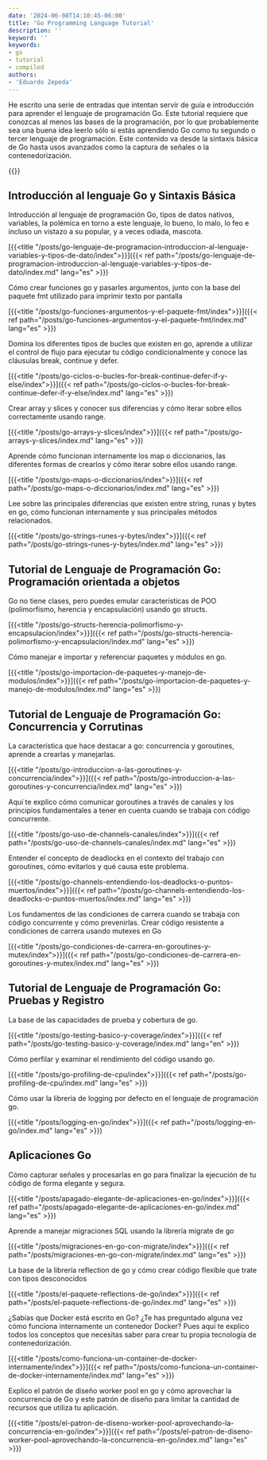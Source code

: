 ```yaml
---
date: '2024-06-08T14:10:45-06:00'
title: 'Go Programming Language Tutorial'
description: ''
keyword: ''
keywords:
- go
- tutorial
- compiled
authors:
- 'Eduardo Zepeda'
---
```


He escrito una serie de entradas que intentan servir de guía e introducción para aprender el lenguaje de programación Go. Este tutorial requiere que conozcas al menos las bases de la programación, por lo que probablemente sea una buena idea leerlo sólo si estás aprendiendo Go como tu segundo o tercer lenguaje de programación. Este contenido va desde la sintaxis básica de Go hasta usos avanzados como la captura de señales o la contenedorización.

{{<box link="/es/pages/go-programming-language-tutorial/" type="info" message="¡Hola! ¿Ya sabes que tengo un tutorial completo del lenguaje de programación Go completamente gratis?, puedes encontrarlo directamente en la barra del menú superior o haciendo clic en este panel">}}

## Introducción al lenguaje Go y Sintaxis Básica

Introducción al lenguaje de programación Go, tipos de datos nativos, variables, la polémica en torno a este lenguaje, lo bueno, lo malo, lo feo e incluso un vistazo a su popular, y a veces odiada, mascota.

[{{<title "/posts/go-lenguaje-de-programacion-introduccion-al-lenguaje-variables-y-tipos-de-dato/index">}}]({{< ref path="/posts/go-lenguaje-de-programacion-introduccion-al-lenguaje-variables-y-tipos-de-dato/index.md" lang="es" >}})

Cómo crear funciones go y pasarles argumentos, junto con la base del paquete fmt utilizado para imprimir texto por pantalla

[{{<title "/posts/go-funciones-argumentos-y-el-paquete-fmt/index">}}]({{< ref path="/posts/go-funciones-argumentos-y-el-paquete-fmt/index.md" lang="es" >}})

Domina los diferentes tipos de bucles que existen en go, aprende a utilizar el control de flujo para ejecutar tu código condicionalmente y conoce las cláusulas break, continue y defer.

[{{<title "/posts/go-ciclos-o-bucles-for-break-continue-defer-if-y-else/index">}}]({{< ref path="/posts/go-ciclos-o-bucles-for-break-continue-defer-if-y-else/index.md" lang="es" >}})

Crear array y slices y conocer sus diferencias y cómo iterar sobre ellos correctamente usando range.

[{{<title "/posts/go-arrays-y-slices/index">}}]({{< ref path="/posts/go-arrays-y-slices/index.md" lang="es" >}})

Aprende cómo funcionan internamente los map o diccionarios, las diferentes formas de crearlos y cómo iterar sobre ellos usando range.

[{{<title "/posts/go-maps-o-diccionarios/index">}}]({{< ref path="/posts/go-maps-o-diccionarios/index.md" lang="es" >}})

Lee sobre las principales diferencias que existen entre string, runas y bytes en go, cómo funcionan internamente y sus principales métodos relacionados.

[{{<title "/posts/go-strings-runes-y-bytes/index">}}]({{< ref path="/posts/go-strings-runes-y-bytes/index.md" lang="es" >}})

## Tutorial de Lenguaje de Programación Go: Programación orientada a objetos

Go no tiene clases, pero puedes emular características de POO (polimorfismo, herencia y encapsulación) usando go structs.

[{{<title "/posts/go-structs-herencia-polimorfismo-y-encapsulacion/index">}}]({{< ref path="/posts/go-structs-herencia-polimorfismo-y-encapsulacion/index.md" lang="es" >}})

Cómo manejar e importar y referenciar paquetes y módulos en go.

[{{<title "/posts/go-importacion-de-paquetes-y-manejo-de-modulos/index">}}]({{< ref path="/posts/go-importacion-de-paquetes-y-manejo-de-modulos/index.md" lang="es" >}})

## Tutorial de Lenguaje de Programación Go: Concurrencia y Corrutinas

La característica que hace destacar a go: concurrencia y goroutines, aprende a crearlas y manejarlas.

[{{<title "/posts/go-introduccion-a-las-goroutines-y-concurrencia/index">}}]({{< ref path="/posts/go-introduccion-a-las-goroutines-y-concurrencia/index.md" lang="es" >}})

Aquí te explico cómo comunicar goroutines a través de canales y los principios fundamentales a tener en cuenta cuando se trabaja con código concurrente.

[{{<title "/posts/go-uso-de-channels-canales/index">}}]({{< ref path="/posts/go-uso-de-channels-canales/index.md" lang="es" >}})

Entender el concepto de deadlocks en el contexto del trabajo con goroutines, cómo evitarlos y qué causa este problema.

[{{<title "/posts/go-channels-entendiendo-los-deadlocks-o-puntos-muertos/index">}}]({{< ref path="/posts/go-channels-entendiendo-los-deadlocks-o-puntos-muertos/index.md" lang="es" >}})

Los fundamentos de las condiciones de carrera cuando se trabaja con código concurrente y cómo prevenirlas. Crear código resistente a condiciones de carrera usando mutexes en Go

[{{<title "/posts/go-condiciones-de-carrera-en-goroutines-y-mutex/index">}}]({{< ref path="/posts/go-condiciones-de-carrera-en-goroutines-y-mutex/index.md" lang="es" >}})

## Tutorial de Lenguaje de Programación Go: Pruebas y Registro

La base de las capacidades de prueba y cobertura de go.

[{{<title "/posts/go-testing-basico-y-coverage/index">}}]({{< ref path="/posts/go-testing-basico-y-coverage/index.md" lang="en" >}})

Cómo perfilar y examinar el rendimiento del código usando go.

[{{<title "/posts/go-profiling-de-cpu/index">}}]({{< ref path="/posts/go-profiling-de-cpu/index.md" lang="es" >}})

Cómo usar la librería de logging por defecto en el lenguaje de programación go.

[{{<title "/posts/logging-en-go/index">}}]({{< ref path="/posts/logging-en-go/index.md" lang="es" >}})

## Aplicaciones Go

Cómo capturar señales y procesarlas en go para finalizar la ejecución de tu código de forma elegante y segura.

[{{<title "/posts/apagado-elegante-de-aplicaciones-en-go/index">}}]({{< ref path="/posts/apagado-elegante-de-aplicaciones-en-go/index.md" lang="es" >}})

Aprende a manejar migraciones SQL usando la librería migrate de go

[{{<title "/posts/migraciones-en-go-con-migrate/index">}}]({{< ref path="/posts/migraciones-en-go-con-migrate/index.md" lang="es" >}})

La base de la librería reflection de go y cómo crear código flexible que trate con tipos desconocidos

[{{<title "/posts/el-paquete-reflections-de-go/index">}}]({{< ref path="/posts/el-paquete-reflections-de-go/index.md" lang="es" >}})

¿Sabías que Docker está escrito en Go? ¿Te has preguntado alguna vez cómo funciona internamente un contenedor Docker? Pues aquí te explico todos los conceptos que necesitas saber para crear tu propia tecnología de contenedorización.

[{{<title "/posts/como-funciona-un-container-de-docker-internamente/index">}}]({{< ref path="/posts/como-funciona-un-container-de-docker-internamente/index.md" lang="es" >}})

Explico el patrón de diseño worker pool en go y cómo aprovechar la concurrencia de Go y este patrón de diseño para limitar la cantidad de recursos que utiliza tu aplicación.

[{{<title "/posts/el-patron-de-diseno-worker-pool-aprovechando-la-concurrencia-en-go/index">}}]({{< ref path="/posts/el-patron-de-diseno-worker-pool-aprovechando-la-concurrencia-en-go/index.md" lang="es" >}})


